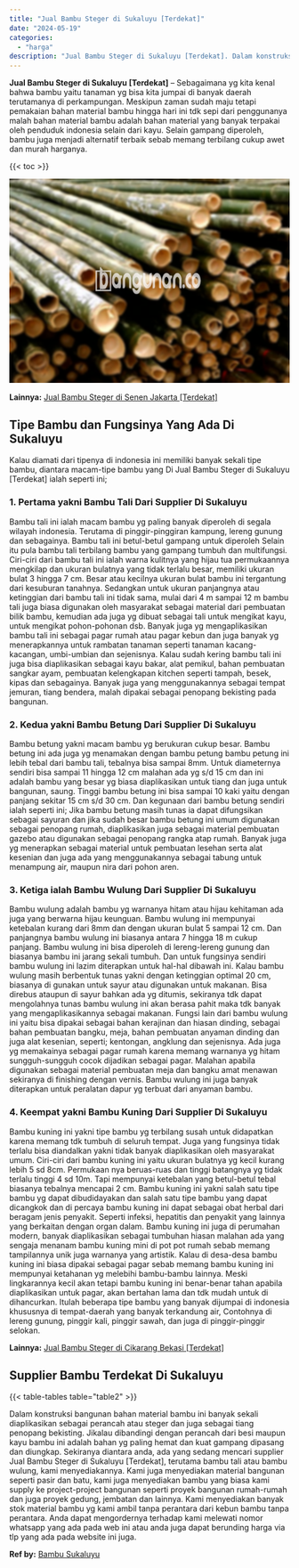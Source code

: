 ```yaml
---
title: "Jual Bambu Steger di Sukaluyu [Terdekat]"
date: "2024-05-19"
categories: 
  - "harga"
description: "Jual Bambu Steger di Sukaluyu [Terdekat]. Dalam konstruksi bangunan bahan material bambu ini banyak sekali diaplikasikan sebagai perancah atau steger dan jug..."
---
```


**Jual Bambu Steger di Sukaluyu \[Terdekat\]** – Sebagaimana yg kita kenal bahwa bambu yaitu tanaman yg bisa kita jumpai di banyak daerah terutamanya di perkampungan. Meskipun zaman sudah maju tetapi pemakaian bahan material bambu hingga hari ini tdk sepi dari penggunanya malah bahan material bambu adalah bahan material yang banyak terpakai oleh penduduk indonesia selain dari kayu. Selain gampang diperoleh, bambu juga menjadi alternatif terbaik sebab memang terbilang cukup awet dan murah harganya.

{{< toc >}}

![Jual Bambu Steger di Sukaluyu [Terdekat]](/images/jual-bambu-tali-17.png)

**Lainnya:** [Jual Bambu Steger di Senen Jakarta \[Terdekat\]](https://bambu.bangunan.co/jual-bambu-steger-di-senen-jakarta-terdekat/)

## Tipe Bambu dan Fungsinya Yang Ada Di Sukaluyu

Kalau diamati dari tipenya di indonesia ini memiliki banyak sekali tipe bambu, diantara macam-tipe bambu yang Di Jual Bambu Steger di Sukaluyu \[Terdekat\] ialah seperti ini;

### 1\. Pertama yakni Bambu Tali Dari Supplier Di Sukaluyu

Bambu tali ini ialah macam bambu yg paling banyak diperoleh di segala wilayah indonesia. Terutama di pinggir-pinggiran kampung, lereng gunung dan sebagainya. Bambu tali ini betul-betul gampang untuk diperoleh Selain itu pula bambu tali terbilang bambu yang gampang tumbuh dan multifungsi. Ciri-ciri dari bambu tali ini ialah warna kulitnya yang hijau tua permukaannya mengkilap dan ukuran bulatnya yang tidak terlalu besar, memiliki ukuran bulat 3 hingga 7 cm. Besar atau kecilnya ukuran bulat bambu ini tergantung dari kesuburan tanahnya. Sedangkan untuk ukuran panjangnya atau ketinggian dari bambu tali ini tidak sama, mulai dari 4 m sampai 12 m bambu tali juga biasa digunakan oleh masyarakat sebagai material dari pembuatan bilik bambu, kemudian ada juga yg dibuat sebagai tali untuk mengikat kayu, untuk mengikat pohon-pohonan dsb. Banyak juga yg mengaplikasikan bambu tali ini sebagai pagar rumah atau pagar kebun dan juga banyak yg menerapkannya untuk rambatan tanaman seperti tanaman kacang-kacangan, umbi-umbian dan sejenisnya. Kalau sudah kering bambu tali ini juga bisa diaplikasikan sebagai kayu bakar, alat pemikul, bahan pembuatan sangkar ayam, pembuatan kelengkapan kitchen seperti tampah, besek, kipas dan sebagainya. Banyak juga yang menggunakannya sebagai tempat jemuran, tiang bendera, malah dipakai sebagai penopang bekisting pada bangunan.

### 2\. Kedua yakni Bambu Betung Dari Supplier Di Sukaluyu

Bambu betung yakni macam bambu yg berukuran cukup besar. Bambu betung ini ada juga yg menamakan dengan bambu petung bambu petung ini lebih tebal dari bambu tali, tebalnya bisa sampai 8mm. Untuk diameternya sendiri bisa sampai 11 hingga 12 cm malahan ada yg s/d 15 cm dan ini adalah bambu yang besar yg biasa diaplikasikan untuk tiang dan juga untuk bangunan, saung. Tinggi bambu betung ini bisa sampai 10 kaki yaitu dengan panjang sekitar 15 cm s/d 30 cm. Dan kegunaan dari bambu betung sendiri ialah seperti ini; Jika bambu betung masih tunas ia dapat difungsikan sebagai sayuran dan jika sudah besar bambu betung ini umum digunakan sebagai penopang rumah, diaplikasikan juga sebagai material pembuatan gazebo atau digunakan sebagai penopang rangka atap rumah. Banyak juga yg menerapkan sebagai material untuk pembuatan lesehan serta alat kesenian dan juga ada yang menggunakannya sebagai tabung untuk menampung air, maupun nira dari pohon aren.

### 3\. Ketiga ialah Bambu Wulung Dari Supplier Di Sukaluyu

Bambu wulung adalah bambu yg warnanya hitam atau hijau kehitaman ada juga yang berwarna hijau keunguan. Bambu wulung ini mempunyai ketebalan kurang dari 8mm dan dengan ukuran bulat 5 sampai 12 cm. Dan panjangnya bambu wulung ini biasanya antara 7 hingga 18 m cukup panjang. Bambu wulung ini bisa diperoleh di lereng-lereng gunung dan biasanya bambu ini jarang sekali tumbuh. Dan untuk fungsinya sendiri bambu wulung ini lazim diterapkan untuk hal-hal dibawah ini. Kalau bambu wulung masih berbentuk tunas yakni dengan ketinggian optimal 20 cm, biasanya di gunakan untuk sayur atau digunakan untuk makanan. Bisa direbus ataupun di sayur bahkan ada yg ditumis, sekiranya tdk dapat mengolahnya tunas bambu wulung ini akan berasa pahit maka tdk banyak yang mengaplikasikannya sebagai makanan. Fungsi lain dari bambu wulung ini yaitu bisa dipakai sebagai bahan kerajinan dan hiasan dinding, sebagai bahan pembuatan bangku, meja, bahan pembuatan anyaman dinding dan juga alat kesenian, seperti; kentongan, angklung dan sejenisnya. Ada juga yg memakainya sebagai pagar rumah karena memang warnanya yg hitam sungguh-sungguh cocok dijadikan sebagai pagar. Malahan apabila digunakan sebagai material pembuatan meja dan bangku amat menawan sekiranya di finishing dengan vernis. Bambu wulung ini juga banyak diterapkan untuk peralatan dapur yg terbuat dari anyaman bambu.

### 4\. Keempat yakni Bambu Kuning Dari Supplier Di Sukaluyu

Bambu kuning ini yakni tipe bambu yg terbilang susah untuk didapatkan karena memang tdk tumbuh di seluruh tempat. Juga yang fungsinya tidak terlalu bisa diandalkan yakni tidak banyak diaplikasikan oleh masyarakat umum. Ciri-ciri dari bambu kuning ini yaitu ukuran bulatnya yg kecil kurang lebih 5 sd 8cm. Permukaan nya beruas-ruas dan tinggi batangnya yg tidak terlalu tinggi 4 sd 10m. Tapi mempunyai ketebalan yang betul-betul tebal biasanya tebalnya mencapai 2 cm. Bambu kuning ini yakni salah satu tipe bambu yg dapat dibudidayakan dan salah satu tipe bambu yang dapat dicangkok dan di percaya bambu kuning ini dapat sebagai obat herbal dari beragam jenis penyakit. Seperti infeksi, hepatitis dan penyakit yang lainnya yang berkaitan dengan organ dalam. Bambu kuning ini juga di perumahan modern, banyak diaplikasikan sebagai tumbuhan hiasan malahan ada yang sengaja menanam bambu kuning mini di pot pot rumah sebab memang tampilannya unik juga warnanya yang artistik. Kalau di desa-desa bambu kuning ini biasa dipakai sebagai pagar sebab memang bambu kuning ini mempunyai ketahanan yg melebihi bambu-bambu lainnya. Meski lingkarannya kecil akan tetapi bambu kuning ini benar-benar tahan apabila diaplikasikan untuk pagar, akan bertahan lama dan tdk mudah untuk di dihancurkan. Itulah beberapa tipe bambu yang banyak dijumpai di indonesia khususnya di tempat-daerah yang banyak terkandung air, Contohnya di lereng gunung, pinggir kali, pinggir sawah, dan juga di pinggir-pinggir selokan.

**Lainnya:** [Jual Bambu Steger di Cikarang Bekasi \[Terdekat\]](https://bambu.bangunan.co/jual-bambu-steger-di-cikarang-bekasi-terdekat/)

## Supplier Bambu Terdekat Di Sukaluyu

{{< table-tables table="table2" >}}

Dalam konstruksi bangunan bahan material bambu ini banyak sekali diaplikasikan sebagai perancah atau steger dan juga sebagai tiang penopang bekisting. Jikalau dibandingi dengan perancah dari besi maupun kayu bambu ini adalah bahan yg paling hemat dan kuat gampang dipasang dan diungkap. Sekiranya diantara anda, ada yang sedang mencari supplier Jual Bambu Steger di Sukaluyu \[Terdekat\], terutama bambu tali atau bambu wulung, kami menyediakannya. Kami juga menyediakan material bangunan seperti pasir dan batu, kami juga menyediakan bambu yang biasa kami supply ke project-project bangunan seperti proyek bangunan rumah-rumah dan juga proyek gedung, jembatan dan lainnya. Kami menyediakan banyak stok material bambu yg kami ambil tanpa perantara dari kebun bambu tanpa perantara. Anda dapat mengordernya terhadap kami melewati nomor whatsapp yang ada pada web ini atau anda juga dapat berunding harga via tlp yang ada pada website ini juga.

**Ref by:** [Bambu Sukaluyu](https://id.wikipedia.org/wiki/Bambu)

